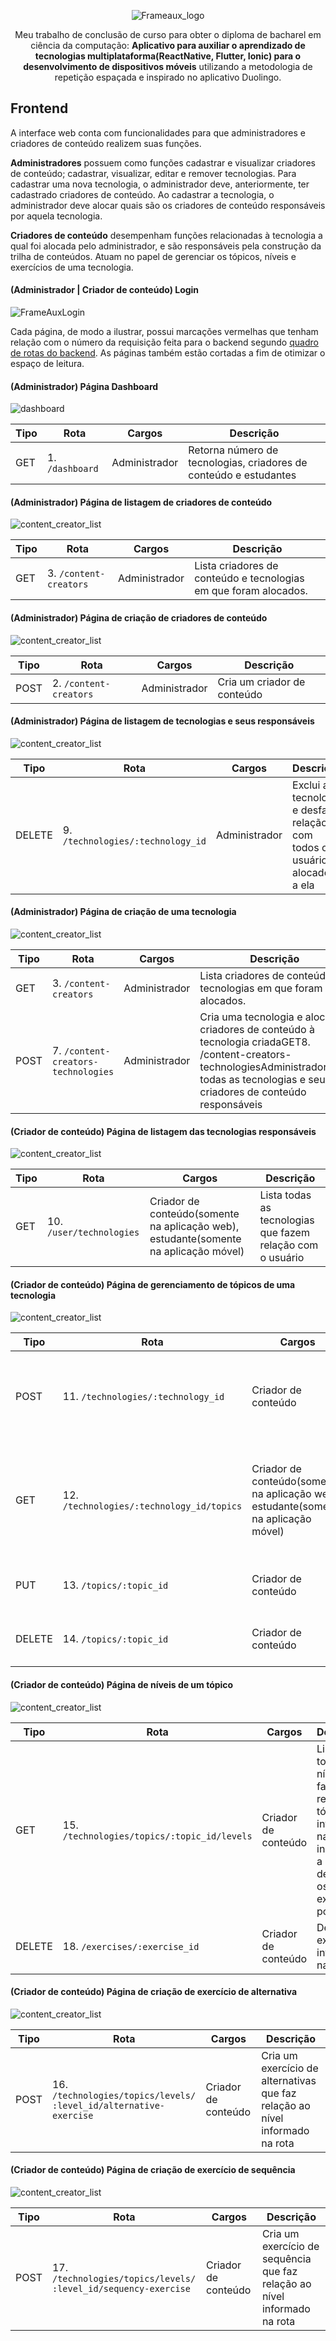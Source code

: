 <p align="center">
  <img src="https://i.imgur.com/pdGuGwr.png" alt="Frameaux_logo" />
</p>

<p align="center">
Meu trabalho de conclusão de curso para obter o diploma de bacharel em ciência da computação: <strong>Aplicativo para auxiliar o aprendizado de tecnologias multiplataforma(ReactNative, Flutter, Ionic) para o desenvolvimento de dispositivos móveis</strong> utilizando a metodologia de repetição espaçada e inspirado no aplicativo Duolingo.
</p>

## Frontend
A  interface web conta  com  funcionalidades  para  que  administradores e criadores de conteúdo realizem suas funções.

**Administradores** possuem como funções cadastrar e visualizar criadores de
conteúdo; cadastrar, visualizar, editar e remover tecnologias. Para cadastrar uma
nova tecnologia, o administrador deve, anteriormente, ter cadastrado criadores de
conteúdo. Ao cadastrar a tecnologia, o administrador deve alocar quais são os
criadores de conteúdo responsáveis por aquela tecnologia.

**Criadores de conteúdo** desempenham funções relacionadas à tecnologia a
qual foi alocada pelo administrador, e são responsáveis pela construção da trilha de
conteúdos. Atuam no papel de gerenciar os tópicos, níveis e exercícios de
uma tecnologia. 

#### (Administrador | Criador de conteúdo) Login
![FrameAuxLogin](https://i.imgur.com/UtPXXUG.gif)

Cada página, de modo a ilustrar, possui marcações vermelhas que tenham
relação com o número da requisição feita para o backend segundo [quadro de rotas do backend](https://github.com/joseoct/frameaux-backend#rotas-do-backend).
As páginas também estão cortadas a fim de otimizar o espaço de leitura.

#### (Administrador) Página Dashboard
<img src="https://i.imgur.com/QYhfF0o.png" alt="dashboard" />

Tipo | Rota | Cargos | Descrição
--- | --- | --- | --- 
GET | 1. `/dashboard` | Administrador | Retorna número de tecnologias, criadores de conteúdo e estudantes

#### (Administrador) Página de listagem de criadores de conteúdo
<img src="https://i.imgur.com/hgIWBN4.png" alt="content_creator_list" />

Tipo | Rota | Cargos | Descrição
--- | --- | --- | --- 
GET | 3. `/content-creators` | Administrador | Lista criadores de conteúdo e tecnologias em que foram alocados.

#### (Administrador) Página de criação de criadores de conteúdo
<img src="https://i.imgur.com/XIrMKfq.png" alt="content_creator_list" />

Tipo | Rota | Cargos | Descrição
--- | --- | --- | --- 
POST | 2. `/content-creators` | Administrador | Cria um criador de conteúdo

#### (Administrador) Página de listagem de tecnologias e seus responsáveis
<img src="https://i.imgur.com/hnaEqpc.png" alt="content_creator_list" />

Tipo | Rota | Cargos | Descrição
--- | --- | --- | --- 
DELETE | 9. `/technologies/:technology_id` | Administrador | Exclui a tecnologia e desfaz a relação com todos os usuários alocados a ela

#### (Administrador) Página de criação de uma tecnologia
<img src="https://i.imgur.com/Ie4tFEc.png" alt="content_creator_list" />

Tipo | Rota | Cargos | Descrição
--- | --- | --- | --- 
GET | 3. `/content-creators` | Administrador | Lista criadores de conteúdo e tecnologias em que foram alocados.
POST | 7. `/content-creators-technologies` | Administrador | Cria uma tecnologia e aloca criadores de conteúdo à tecnologia criadaGET8. /content-creators-technologiesAdministradorLista todas as tecnologias e seus criadores de conteúdo responsáveis

#### (Criador de conteúdo) Página de listagem das tecnologias responsáveis
<img src="https://i.imgur.com/78nIUxN.png" alt="content_creator_list" />

Tipo | Rota | Cargos | Descrição
--- | --- | --- | --- 
GET | 10. `/user/technologies` | Criador de conteúdo(somente na aplicação web), estudante(somente na aplicação móvel) | Lista todas as tecnologias que fazem relação com o usuário

#### (Criador de conteúdo) Página de gerenciamento de tópicos de uma tecnologia
<img src="https://i.imgur.com/qudlbDf.png" alt="content_creator_list" />

Tipo | Rota | Cargos | Descrição
--- | --- | --- | --- 
POST | 11. `/technologies/:technology_id` | Criador de conteúdo | Cria um tópico que faz relação à tecnologia informada na rota
GET | 12. `/technologies/:technology_id/topics` | Criador de conteúdo(somente na aplicação web), estudante(somente na aplicação móvel) | Lista todos os tópicos que fazem relação à tecnologia informada na rota
PUT | 13. `/topics/:topic_id` | Criador de conteúdo | Atualiza o tópico informado na rota
DELETE | 14. `/topics/:topic_id` | Criador de conteúdo | Deleta o tópico informado na rota

#### (Criador de conteúdo) Página de níveis de um tópico
<img src="https://i.imgur.com/cVzV1zq.png" alt="content_creator_list" />

Tipo | Rota | Cargos | Descrição
--- | --- | --- | --- 
GET | 15. `/technologies/topics/:topic_id/levels` | Criador de conteúdo | Lista todos os níveis que fazem relação ao tópico informado na rota, incluindo a listagem de todos os exercícios por nível
DELETE | 18. `/exercises/:exercise_id` | Criador de conteúdo | Deleta o exercício informado na rota

#### (Criador de conteúdo) Página de criação de exercício de alternativa
<img src="https://i.imgur.com/K4dPyhl.png" alt="content_creator_list" />

Tipo | Rota | Cargos | Descrição
--- | --- | --- | --- 
POST | 16. `/technologies/topics/levels/`<br>`:level_id/alternative-exercise` | Criador de conteúdo | Cria um exercício de alternativas que faz relação ao nível informado na rota

#### (Criador de conteúdo) Página de criação de exercício de sequência
<img src="https://i.imgur.com/n7TeqDa.png" alt="content_creator_list" />

Tipo | Rota | Cargos | Descrição
--- | --- | --- | --- 
POST | 17. `/technologies/topics/levels/`<br>`:level_id/sequency-exercise` | Criador de conteúdo | Cria um exercício de sequência que faz relação ao nível informado na rota
